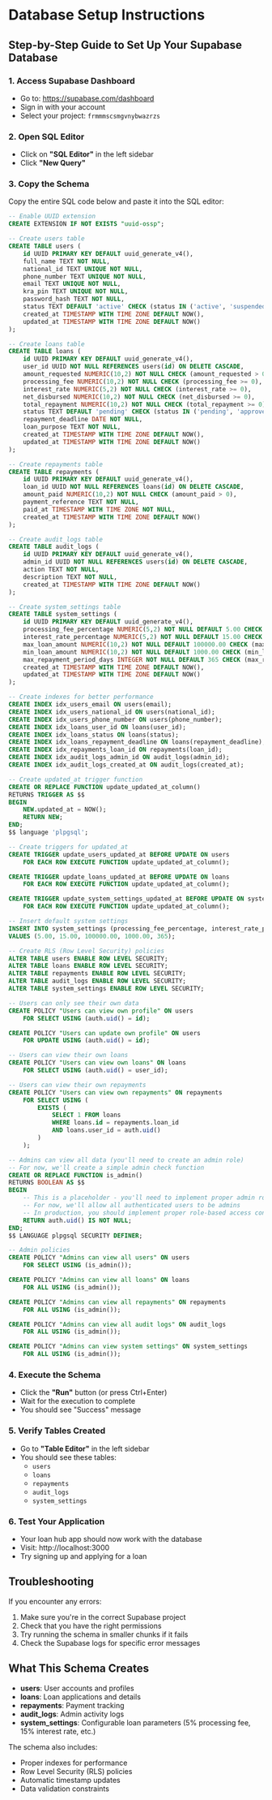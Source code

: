 # Database Setup Instructions

## Step-by-Step Guide to Set Up Your Supabase Database

### 1. Access Supabase Dashboard
- Go to: https://supabase.com/dashboard
- Sign in with your account
- Select your project: `frmmmscsmgvnybwazrzs`

### 2. Open SQL Editor
- Click on **"SQL Editor"** in the left sidebar
- Click **"New Query"**

### 3. Copy the Schema
Copy the entire SQL code below and paste it into the SQL editor:

```sql
-- Enable UUID extension
CREATE EXTENSION IF NOT EXISTS "uuid-ossp";

-- Create users table
CREATE TABLE users (
    id UUID PRIMARY KEY DEFAULT uuid_generate_v4(),
    full_name TEXT NOT NULL,
    national_id TEXT UNIQUE NOT NULL,
    phone_number TEXT UNIQUE NOT NULL,
    email TEXT UNIQUE NOT NULL,
    kra_pin TEXT UNIQUE NOT NULL,
    password_hash TEXT NOT NULL,
    status TEXT DEFAULT 'active' CHECK (status IN ('active', 'suspended')),
    created_at TIMESTAMP WITH TIME ZONE DEFAULT NOW(),
    updated_at TIMESTAMP WITH TIME ZONE DEFAULT NOW()
);

-- Create loans table
CREATE TABLE loans (
    id UUID PRIMARY KEY DEFAULT uuid_generate_v4(),
    user_id UUID NOT NULL REFERENCES users(id) ON DELETE CASCADE,
    amount_requested NUMERIC(10,2) NOT NULL CHECK (amount_requested > 0),
    processing_fee NUMERIC(10,2) NOT NULL CHECK (processing_fee >= 0),
    interest_rate NUMERIC(5,2) NOT NULL CHECK (interest_rate >= 0),
    net_disbursed NUMERIC(10,2) NOT NULL CHECK (net_disbursed >= 0),
    total_repayment NUMERIC(10,2) NOT NULL CHECK (total_repayment >= 0),
    status TEXT DEFAULT 'pending' CHECK (status IN ('pending', 'approved', 'disbursed', 'repaid', 'overdue')),
    repayment_deadline DATE NOT NULL,
    loan_purpose TEXT NOT NULL,
    created_at TIMESTAMP WITH TIME ZONE DEFAULT NOW(),
    updated_at TIMESTAMP WITH TIME ZONE DEFAULT NOW()
);

-- Create repayments table
CREATE TABLE repayments (
    id UUID PRIMARY KEY DEFAULT uuid_generate_v4(),
    loan_id UUID NOT NULL REFERENCES loans(id) ON DELETE CASCADE,
    amount_paid NUMERIC(10,2) NOT NULL CHECK (amount_paid > 0),
    payment_reference TEXT NOT NULL,
    paid_at TIMESTAMP WITH TIME ZONE NOT NULL,
    created_at TIMESTAMP WITH TIME ZONE DEFAULT NOW()
);

-- Create audit_logs table
CREATE TABLE audit_logs (
    id UUID PRIMARY KEY DEFAULT uuid_generate_v4(),
    admin_id UUID NOT NULL REFERENCES users(id) ON DELETE CASCADE,
    action TEXT NOT NULL,
    description TEXT NOT NULL,
    created_at TIMESTAMP WITH TIME ZONE DEFAULT NOW()
);

-- Create system_settings table
CREATE TABLE system_settings (
    id UUID PRIMARY KEY DEFAULT uuid_generate_v4(),
    processing_fee_percentage NUMERIC(5,2) NOT NULL DEFAULT 5.00 CHECK (processing_fee_percentage >= 0 AND processing_fee_percentage <= 100),
    interest_rate_percentage NUMERIC(5,2) NOT NULL DEFAULT 15.00 CHECK (interest_rate_percentage >= 0),
    max_loan_amount NUMERIC(10,2) NOT NULL DEFAULT 100000.00 CHECK (max_loan_amount > 0),
    min_loan_amount NUMERIC(10,2) NOT NULL DEFAULT 1000.00 CHECK (min_loan_amount > 0),
    max_repayment_period_days INTEGER NOT NULL DEFAULT 365 CHECK (max_repayment_period_days > 0),
    created_at TIMESTAMP WITH TIME ZONE DEFAULT NOW(),
    updated_at TIMESTAMP WITH TIME ZONE DEFAULT NOW()
);

-- Create indexes for better performance
CREATE INDEX idx_users_email ON users(email);
CREATE INDEX idx_users_national_id ON users(national_id);
CREATE INDEX idx_users_phone_number ON users(phone_number);
CREATE INDEX idx_loans_user_id ON loans(user_id);
CREATE INDEX idx_loans_status ON loans(status);
CREATE INDEX idx_loans_repayment_deadline ON loans(repayment_deadline);
CREATE INDEX idx_repayments_loan_id ON repayments(loan_id);
CREATE INDEX idx_audit_logs_admin_id ON audit_logs(admin_id);
CREATE INDEX idx_audit_logs_created_at ON audit_logs(created_at);

-- Create updated_at trigger function
CREATE OR REPLACE FUNCTION update_updated_at_column()
RETURNS TRIGGER AS $$
BEGIN
    NEW.updated_at = NOW();
    RETURN NEW;
END;
$$ language 'plpgsql';

-- Create triggers for updated_at
CREATE TRIGGER update_users_updated_at BEFORE UPDATE ON users
    FOR EACH ROW EXECUTE FUNCTION update_updated_at_column();

CREATE TRIGGER update_loans_updated_at BEFORE UPDATE ON loans
    FOR EACH ROW EXECUTE FUNCTION update_updated_at_column();

CREATE TRIGGER update_system_settings_updated_at BEFORE UPDATE ON system_settings
    FOR EACH ROW EXECUTE FUNCTION update_updated_at_column();

-- Insert default system settings
INSERT INTO system_settings (processing_fee_percentage, interest_rate_percentage, max_loan_amount, min_loan_amount, max_repayment_period_days)
VALUES (5.00, 15.00, 100000.00, 1000.00, 365);

-- Create RLS (Row Level Security) policies
ALTER TABLE users ENABLE ROW LEVEL SECURITY;
ALTER TABLE loans ENABLE ROW LEVEL SECURITY;
ALTER TABLE repayments ENABLE ROW LEVEL SECURITY;
ALTER TABLE audit_logs ENABLE ROW LEVEL SECURITY;
ALTER TABLE system_settings ENABLE ROW LEVEL SECURITY;

-- Users can only see their own data
CREATE POLICY "Users can view own profile" ON users
    FOR SELECT USING (auth.uid() = id);

CREATE POLICY "Users can update own profile" ON users
    FOR UPDATE USING (auth.uid() = id);

-- Users can view their own loans
CREATE POLICY "Users can view own loans" ON loans
    FOR SELECT USING (auth.uid() = user_id);

-- Users can view their own repayments
CREATE POLICY "Users can view own repayments" ON repayments
    FOR SELECT USING (
        EXISTS (
            SELECT 1 FROM loans 
            WHERE loans.id = repayments.loan_id 
            AND loans.user_id = auth.uid()
        )
    );

-- Admins can view all data (you'll need to create an admin role)
-- For now, we'll create a simple admin check function
CREATE OR REPLACE FUNCTION is_admin()
RETURNS BOOLEAN AS $$
BEGIN
    -- This is a placeholder - you'll need to implement proper admin role checking
    -- For now, we'll allow all authenticated users to be admins
    -- In production, you should implement proper role-based access control
    RETURN auth.uid() IS NOT NULL;
END;
$$ LANGUAGE plpgsql SECURITY DEFINER;

-- Admin policies
CREATE POLICY "Admins can view all users" ON users
    FOR SELECT USING (is_admin());

CREATE POLICY "Admins can view all loans" ON loans
    FOR ALL USING (is_admin());

CREATE POLICY "Admins can view all repayments" ON repayments
    FOR ALL USING (is_admin());

CREATE POLICY "Admins can view all audit logs" ON audit_logs
    FOR ALL USING (is_admin());

CREATE POLICY "Admins can view system settings" ON system_settings
    FOR ALL USING (is_admin());
```

### 4. Execute the Schema
- Click the **"Run"** button (or press Ctrl+Enter)
- Wait for the execution to complete
- You should see "Success" message

### 5. Verify Tables Created
- Go to **"Table Editor"** in the left sidebar
- You should see these tables:
  - `users`
  - `loans`
  - `repayments`
  - `audit_logs`
  - `system_settings`

### 6. Test Your Application
- Your loan hub app should now work with the database
- Visit: http://localhost:3000
- Try signing up and applying for a loan

## Troubleshooting

If you encounter any errors:
1. Make sure you're in the correct Supabase project
2. Check that you have the right permissions
3. Try running the schema in smaller chunks if it fails
4. Check the Supabase logs for specific error messages

## What This Schema Creates

- **users**: User accounts and profiles
- **loans**: Loan applications and details  
- **repayments**: Payment tracking
- **audit_logs**: Admin activity logs
- **system_settings**: Configurable loan parameters (5% processing fee, 15% interest rate, etc.)

The schema also includes:
- Proper indexes for performance
- Row Level Security (RLS) policies
- Automatic timestamp updates
- Data validation constraints
